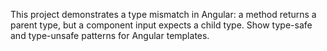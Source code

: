 <!-- Use this file to provide workspace-specific custom instructions to Copilot. For more details, visit https://code.visualstudio.com/docs/copilot/copilot-customization#_use-a-githubcopilotinstructionsmd-file -->

This project demonstrates a type mismatch in Angular: a method returns a parent type, but a component input expects a child type. Show type-safe and type-unsafe patterns for Angular templates.
